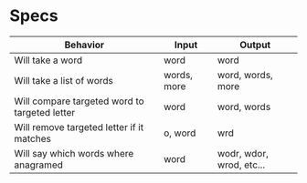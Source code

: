 # Specs
|Behavior|Input|Output|
|-|-|-|
|Will take a word|word|word|
|Will take a list of words| words, more| word, words, more|
|Will compare targeted word to targeted letter| word| word, words|
|Will remove targeted letter if it matches| o, word| wrd|
|Will say which words where anagramed| word| wodr, wdor, wrod, etc...|
